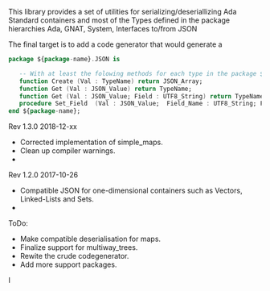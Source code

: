 This library provides a set of utilities for serializing/deseriallizing
Ada Standard containers and most of the Types defined in the package hierarchies
    Ada, GNAT, System, Interfaces
   to/from JSON

The final target is to add a code generator that would generate a
```Ada
package ${package-name}.JSON is

   -- With at least the folowing methods for each type in the package ${package-name}
   function Create (Val : TypeName) return JSON_Array;
   function Get (Val : JSON_Value) return TypeName;
   function Get (Val : JSON_Value; Field : UTF8_String) return TypeName;
   procedure Set_Field  (Val : JSON_Value;  Field_Name : UTF8_String; Field  : TypeName);
end ${package-name};
```

Rev 1.3.0 2018-12-xx
* Corrected implementation of simple_maps.
* Clean up compiler warnings.
*

Rev 1.2.0 2017-10-26
 * Compatible JSON for one-dimensional containers such as Vectors, Linked-Lists and  Sets.
 *

ToDo:
 * Make compatible deserialisation for maps.
 * Finalize support for multiway_trees.
 * Rewite the crude codegenerator.
 * Add more support packages.

I
